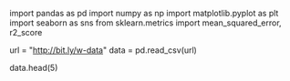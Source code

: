 
import pandas as pd
import numpy as np
import matplotlib.pyplot as plt
import seaborn as sns
from sklearn.metrics import mean_squared_error, r2_score 


url = "http://bit.ly/w-data"
data = pd.read_csv(url)

data.head(5)

